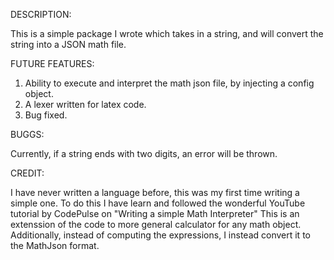 DESCRIPTION:

This is a simple package I wrote which takes in a string, and will convert the string into a JSON math file.

FUTURE FEATURES:

1. Ability to execute and interpret the math json file, by injecting a config object.
2. A lexer written for latex code.
3. Bug fixed.

BUGGS:

Currently, if a string ends with two digits, an error will be thrown.

CREDIT:

I have never written a language before, this was my first time writing a simple one.
To do this I have learn and followed the wonderful YouTube tutorial by CodePulse on "Writing a simple Math Interpreter"
This is an extenssion of the code to more general calculator for any math object. 
Additionally, instead of computing the expressions, I instead convert it to the MathJson format.

